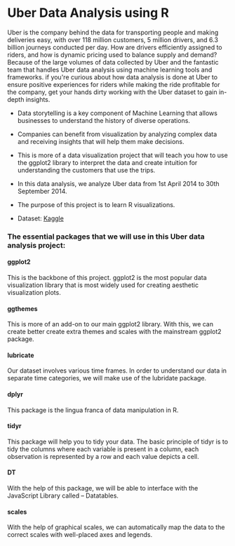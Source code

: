 # Uber Data Analysis using R

Uber is the company behind the data for transporting people and making deliveries easy, with over 118 million customers, 5 million drivers, and 6.3 billion journeys conducted per day. 
How are drivers efficiently assigned to riders, and how is dynamic pricing used to balance supply and demand? 
Because of the large volumes of data collected by Uber and the fantastic team that handles Uber data analysis using machine learning tools and frameworks.
if you're curious about how data analysis is done at Uber to ensure positive experiences for riders while making the ride profitable for the company, get your hands dirty working with the Uber dataset to gain in-depth insights.




- Data storytelling is a key component of Machine Learning that allows businesses to understand the history of diverse operations. 
- Companies can benefit from visualization by analyzing complex data and receiving insights that will help them make decisions. 
- This is more of a data visualization project that will teach you how to use the ggplot2 library to interpret the data and create intuition for understanding the customers that use the trips.

- In this data analysis, we analyze Uber data from 1st April 2014 to 30th September 2014.

- The purpose of this project is to learn R visualizations.
  
- Dataset: [Kaggle](https://www.kaggle.com/datasets/amirmotefaker/uber-dataset-from-april-to-september-2014)

### The essential packages that we will use in this Uber data analysis project:

#### ggplot2
This is the backbone of this project. ggplot2 is the most popular data visualization library that is most widely used for creating aesthetic visualization plots.
#### ggthemes
This is more of an add-on to our main ggplot2 library. With this, we can create better create extra themes and scales with the mainstream ggplot2 package.
#### lubricate
Our dataset involves various time frames. In order to understand our data in separate time categories, we will make use of the lubridate package.
#### dplyr
This package is the lingua franca of data manipulation in R.
#### tidyr
This package will help you to tidy your data. The basic principle of tidyr is to tidy the columns where each variable is present in a column, each observation is represented by a row and each value depicts a cell.
#### DT
With the help of this package, we will be able to interface with the JavaScript Library called – Datatables.
#### scales
With the help of graphical scales, we can automatically map the data to the correct scales with well-placed axes and legends.
